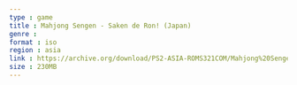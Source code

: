```yaml
---
type : game
title : Mahjong Sengen - Saken de Ron! (Japan)
genre : 
format : iso
region : asia
link : https://archive.org/download/PS2-ASIA-ROMS321COM/Mahjong%20Sengen%20-%20Saken%20de%20Ron%21%20%28Japan%29.7z
size : 230MB
---
```

